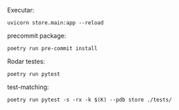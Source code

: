 Executar:
```
uvicorn store.main:app --reload
```

precommit package:
```
poetry run pre-commit install
```
Rodar testes:
```
poetry run pytest
```
test-matching:
```
poetry run pytest -s -rx -k $(K) --pdb store ./tests/
```
